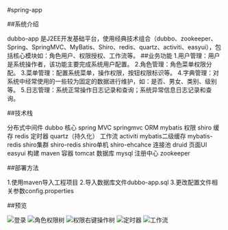 #spring-app

##系统介绍

dubbo-app 是J2EE开发基础平台，使用经典技术组合（dubbo、zookeeper、Spring、SpringMVC、MyBatis、Shiro、redis、quartz、activiti、easyui），包括核心模块如：角色用户、权限授权、工作流等。
##业务功能
1.用户管理：用户是系统操作者，该功能主要完成系统用户配置。
2.角色管理：角色菜单权限分配。
3.菜单管理：配置系统菜单，操作权限，按钮权限标识等。
4.字典管理：对系统中经常使用的一些较为固定的数据进行维护，如：是否、男女、类别、级别等。
5.日志管理：系统正常操作日志记录和查询；系统异常信息日志记录和查询。

##技术栈

分布式中间件 dubbo
核心 spring 
MVC springmvc 
ORM mybatis 
权限 shiro 
缓存 redis 
定时器 quartz（持久化） 
工作流 activiti
mybatis二级缓存 mybatis-redis 
shiro集群 shiro-redis 
shiro单机 shiro-ehcahce
连接池 druid
页面UI easyui
构建 maven
容器 tomcat
数据库 mysql
注册中心 zookeeper

##部署方法

1.使用maven导入工程项目
2.导入数据库文件dubbo-app.sql
3.更改配置文件相关参数config.properties

##预览

![](http://git.oschina.net/uploads/images/2016/1116/164543_5571d631_420150.png "登录")
![](http://git.oschina.net/uploads/images/2016/1116/164618_99cd6105_420150.png "角色权限树")
![](http://git.oschina.net/uploads/images/2016/1116/164633_6dd5c2e9_420150.png "权限右键操作树")
![](http://git.oschina.net/uploads/images/2016/1116/164643_80af2995_420150.png "定时器")
![](http://git.oschina.net/uploads/images/2016/1116/164653_4314a4a8_420150.png "工作流")